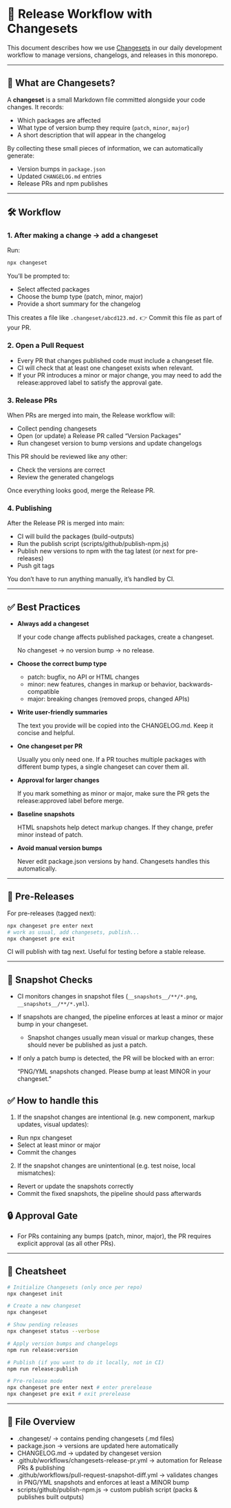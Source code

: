 # 🚢 Release Workflow with Changesets

This document describes how we use [Changesets](https://github.com/changesets/changesets) in our daily development workflow to manage versions, changelogs, and releases in this monorepo.

---

## 📖 What are Changesets?

A **changeset** is a small Markdown file committed alongside your code changes. It records:

- Which packages are affected
- What type of version bump they require (`patch`, `minor`, `major`)
- A short description that will appear in the changelog

By collecting these small pieces of information, we can automatically generate:

- Version bumps in `package.json`
- Updated `CHANGELOG.md` entries
- Release PRs and npm publishes

---

## 🛠 Workflow

### 1. After making a change → add a changeset

Run:

```bash
npx changeset
```

You’ll be prompted to:

- Select affected packages
- Choose the bump type (patch, minor, major)
- Provide a short summary for the changelog

This creates a file like `.changeset/abcd123.md.`
👉 Commit this file as part of your PR.

### 2. Open a Pull Request

- Every PR that changes published code must include a changeset file.
- CI will check that at least one changeset exists when relevant.
- If your PR introduces a minor or major change, you may need to add the release:approved label to satisfy the approval gate.

### 3. Release PRs

When PRs are merged into main, the Release workflow will:

- Collect pending changesets
- Open (or update) a Release PR called “Version Packages”
- Run changeset version to bump versions and update changelogs

This PR should be reviewed like any other:

- Check the versions are correct
- Review the generated changelogs

Once everything looks good, merge the Release PR.

### 4. Publishing

After the Release PR is merged into main:

- CI will build the packages (build-outputs)
- Run the publish script (scripts/github/publish-npm.js)
- Publish new versions to npm with the tag latest (or next for pre-releases)
- Push git tags

You don’t have to run anything manually, it’s handled by CI.

---

## ✅ Best Practices

- **Always add a changeset**

    If your code change affects published packages, create a changeset.

    No changeset → no version bump → no release.

- **Choose the correct bump type**
    - patch: bugfix, no API or HTML changes
    - minor: new features, changes in markup or behavior, backwards-compatible
    - major: breaking changes (removed props, changed APIs)

- **Write user-friendly summaries**

    The text you provide will be copied into the CHANGELOG.md. Keep it concise and helpful.

- **One changeset per PR**

    Usually you only need one. If a PR touches multiple packages with different bump types, a single changeset can cover them all.

- **Approval for larger changes**

    If you mark something as minor or major, make sure the PR gets the release:approved label before merge.

- **Baseline snapshots**

    HTML snapshots help detect markup changes. If they change, prefer minor instead of patch.

- **Avoid manual version bumps**

    Never edit package.json versions by hand. Changesets handles this automatically.

---

## 🚧 Pre-Releases

For pre-releases (tagged next):

```bash
npx changeset pre enter next
# work as usual, add changesets, publish...
npx changeset pre exit
```

CI will publish with tag next. Useful for testing before a stable release.

---

## 📸 Snapshot Checks

- CI monitors changes in snapshot files (`__snapshots__/**/*.png`, `__snapshots__/**/*.yml`).
- If snapshots are changed, the pipeline enforces at least a minor or major bump in your changeset.
    - Snapshot changes usually mean visual or markup changes, these should never be published as just a patch.
- If only a patch bump is detected, the PR will be blocked with an error:

    “PNG/YML snapshots changed. Please bump at least MINOR in your changeset.”

## ✅ How to handle this

1. If the snapshot changes are intentional (e.g. new component, markup updates, visual updates):

- Run npx changeset
- Select at least minor or major
- Commit the changes

2. If the snapshot changes are unintentional (e.g. test noise, local mismatches):

- Revert or update the snapshots correctly
- Commit the fixed snapshots, the pipeline should pass afterwards

## 🔒 Approval Gate

- For PRs containing any bumps (patch, minor, major), the PR requires explicit approval (as all other PRs).

---

## 🔑 Cheatsheet

```bash
# Initialize Changesets (only once per repo)
npx changeset init

# Create a new changeset
npx changeset

# Show pending releases
npx changeset status --verbose

# Apply version bumps and changelogs
npm run release:version

# Publish (if you want to do it locally, not in CI)
npm run release:publish

# Pre-release mode
npx changeset pre enter next # enter prerelease
npx changeset pre exit # exit prerelease
```

---

## 📂 File Overview

- .changeset/ → contains pending changesets (.md files)
- package.json → versions are updated here automatically
- CHANGELOG.md → updated by changeset version
- .github/workflows/changesets-release-pr.yml → automation for Release PRs & publishing
- .github/workflows/pull-request-snapshot-diff.yml → validates changes in PNG/YML snapshots and enforces at least a MINOR bump
- scripts/github/publish-npm.js → custom publish script (packs & publishes built outputs)
